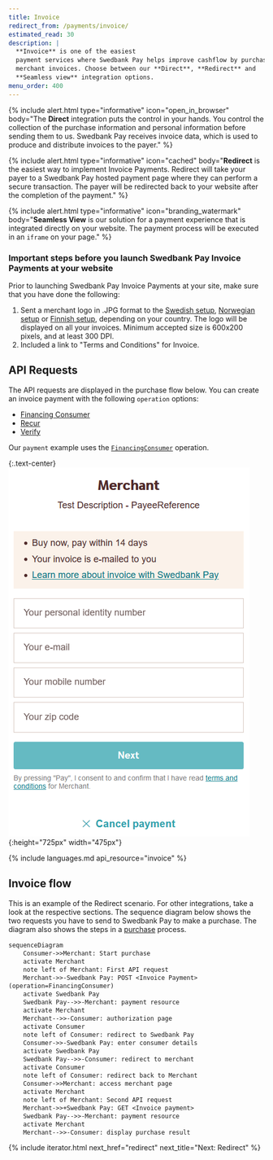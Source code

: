 ```yaml
---
title: Invoice 
redirect_from: /payments/invoice/
estimated_read: 30
description: |
  **Invoice** is one of the easiest
  payment services where Swedbank Pay helps improve cashflow by purchasing
  merchant invoices. Choose between our **Direct**, **Redirect** and
  **Seamless view** integration options.
menu_order: 400
---
```


{% include alert.html type="informative"
                      icon="open_in_browser"
                      body="The **Direct** integration puts the control in your
                      hands. You control the collection of the purchase
                      information and personal information before sending them
                      to us. Swedbank Pay receives invoice data, which is used
                      to produce and distribute invoices to the
                      payer." %}

{% include alert.html type="informative"
                      icon="cached"
                      body="**Redirect** is the easiest way to implement Invoice
                      Payments. Redirect will take your payer to a Swedbank
                      Pay hosted payment page where they can perform a secure
                      transaction. The payer will be redirected back to your
                      website after the completion of the payment." %}

{% include alert.html type="informative"
                      icon="branding_watermark"
                      body="**Seamless View** is our solution for a payment
                      experience that is integrated directly on your website.
                      The payment process will be executed in an `iframe` on
                      your page." %}

### Important steps before you launch Swedbank Pay Invoice Payments at your website

Prior to launching Swedbank Pay Invoice Payments at your site, make sure that
you have done the following:

1.  Sent a merchant logo in .JPG format to the [Swedish
    setup][setup-mail-sweden], [Norwegian setup][setup-mail-norway] or [Finnish
    setup][setup-mail-finland], depending on your country. The logo will be
    displayed on all your invoices. Minimum accepted size is 600x200 pixels, and
    at least 300 DPI.
2.  Included a link to "Terms and Conditions" for Invoice.

## API Requests

The API requests are displayed in the purchase flow below.
You can create an invoice payment with the following `operation`
options:

*   [Financing Consumer][financing-consumer]
*   [Recur][recur]
*   [Verify][verify]

Our `payment` example uses the [`FinancingConsumer`][financing-consumer]
operation.

{:.text-center}
![screenshot of the first Invoice redirect page][fincon-invoice-redirect]{:height="725px" width="475px"}

{% include languages.md api_resource="invoice" %}

## Invoice flow

This is an example of the Redirect scenario. For other integrations, take a
look at the respective sections. The sequence diagram below shows the two
requests you have to send to Swedbank Pay to make a purchase. The diagram also
shows the steps in a [purchase][purchase] process.

```mermaid
sequenceDiagram
    Consumer->>Merchant: Start purchase
    activate Merchant
    note left of Merchant: First API request
    Merchant->>-Swedbank Pay: POST <Invoice Payment> (operation=FinancingConsumer)
    activate Swedbank Pay
    Swedbank Pay-->>-Merchant: payment resource
    activate Merchant
    Merchant-->>-Consumer: authorization page
    activate Consumer
    note left of Consumer: redirect to Swedbank Pay
    Consumer->>-Swedbank Pay: enter consumer details
    activate Swedbank Pay
    Swedbank Pay-->>-Consumer: redirect to merchant
    activate Consumer
    note left of Consumer: redirect back to Merchant
    Consumer->>Merchant: access merchant page
    activate Merchant
    note left of Merchant: Second API request
    Merchant->>+Swedbank Pay: GET <Invoice payment>
    Swedbank Pay-->>-Merchant: payment resource
    activate Merchant
    Merchant-->>-Consumer: display purchase result
```

{% include iterator.html next_href="redirect" next_title="Next: Redirect" %}

[after-payment]: /payment-instruments/invoice/after-payment
[callback-api]: /payment-instruments/invoice/other-features#callback
[financing-consumer]: /payment-instruments/invoice/other-features#financing-consumer
[optional-features]: /payment-instruments/invoice/optional-features
[fincon-invoice-redirect]: /assets/img/payments/fincon-invoice-redirect-first-en.png
[recur]: /payment-instruments/invoice/other-features#recur
[redirect]: /payment-instruments/invoice/redirect
[purchase]: /payment-instruments/invoice/other-features#create-payment
[setup-mail-finland]: mailto:verkkokauppa.setup@swedbankpay.fi
[setup-mail-norway]: mailto:ehandelsetup@swedbankpay.no
[setup-mail-sweden]: mailto:ehandelsetup@swedbankpay.se
[verify]: /payment-instruments/invoice/other-features#verify
